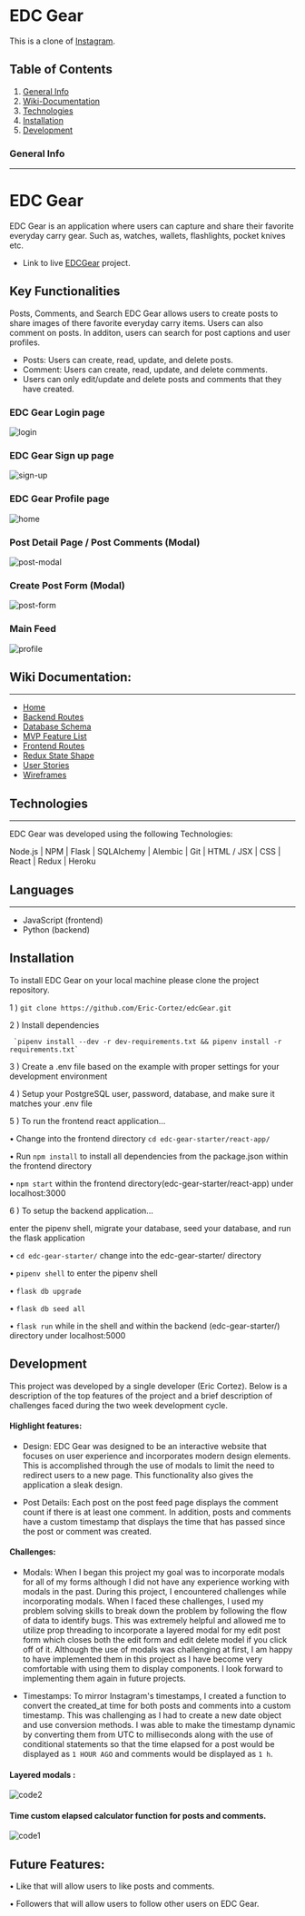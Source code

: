 
# EDC Gear 

This is a clone of [Instagram](https://www.instagram.com/). 

## Table of Contents 

1. [General Info](#general-info)
2. [Wiki-Documentation](#wiki-documentation)
3. [Technologies](#technologies)
4. [Installation](#installation)
5. [Development](#development)



### General Info 
***
# EDC Gear
EDC Gear is an application where users can capture and share their favorite everyday carry gear.
Such as, watches, wallets, flashlights, pocket knives etc. 
* Link to live  [EDCGear](https://edc-gear.herokuapp.com/) project. 

## Key Functionalities 

Posts, Comments, and Search 
EDC Gear allows users to create posts to share images of there favorite everyday carry items. Users can also 
comment on posts. In additon, users can search for post captions and user profiles. 

  * Posts: Users can create, read, update, and delete posts.
  * Comment: Users can create, read, update, and delete comments.
   * Users can only edit/update and delete posts and comments that they have created. 
   
### EDC Gear Login page 
![login](https://user-images.githubusercontent.com/80999718/155440810-5e345679-ba7a-4767-a893-611e9848c6d5.png)

### EDC Gear Sign up page
![sign-up](https://user-images.githubusercontent.com/80999718/155440847-988ba0e5-2bdd-4c01-ad34-e375981472da.png)

### EDC Gear Profile page
![home](https://user-images.githubusercontent.com/80999718/155441041-efa61d88-89b9-4308-a880-5911487ebb68.png)

### Post Detail Page / Post Comments (Modal)
![post-modal](https://user-images.githubusercontent.com/80999718/155440966-b0b60ae6-9ffa-4e96-80be-2fe239d9a555.png)

### Create Post Form (Modal)
![post-form](https://user-images.githubusercontent.com/80999718/155441200-03936408-1ddb-4a05-bd71-1a06da8e5107.png)

### Main Feed
![profile](https://user-images.githubusercontent.com/80999718/155471285-a99f2d09-018a-413d-b1ce-34be9373b0f7.png)



## Wiki Documentation: 
***
* [Home](https://github.com/Eric-Cortez/edcGear/wiki)
* [Backend Routes](https://github.com/Eric-Cortez/edcGear/wiki/Backend-Routes)
* [Database Schema](https://github.com/Eric-Cortez/edcGear/wiki/Database-Schema)
* [MVP Feature List](https://github.com/Eric-Cortez/edcGear/wiki/Feature-List)
* [Frontend Routes](https://github.com/Eric-Cortez/edcGear/wiki/Frontend-Routes)
* [Redux State Shape](https://github.com/Eric-Cortez/edcGear/wiki/Redux-State-Shape)
* [User Stories](https://github.com/Eric-Cortez/edcGear/wiki/User-Stories)
* [Wireframes](https://github.com/Eric-Cortez/edcGear/wiki/Wireframes)

## Technologies 
***
EDC Gear was developed using the following Technologies: 

 Node.js | NPM | Flask | SQLAlchemy | Alembic | Git | HTML / JSX | CSS | React | Redux | Heroku

## Languages 
***
* JavaScript (frontend)
* Python (backend)


## Installation 

To install EDC Gear on your local machine please clone the project repository. 

1 )  `git clone https://github.com/Eric-Cortez/edcGear.git`

2 )  Install dependencies

     `pipenv install --dev -r dev-requirements.txt && pipenv install -r requirements.txt`

3 )  Create a .env file based on the example with proper settings for your development environment

4 )  Setup your PostgreSQL user, password, database, and make sure it matches your .env file

5 ) To run the frontend react application...

  •  Change into the frontend directory `cd edc-gear-starter/react-app/`

  •  Run `npm install` to install all dependencies from the package.json within the frontend directory 
  
  •  `npm start` within the frontend directory(edc-gear-starter/react-app) under localhost:3000
  
6 ) To setup the backend application...
   
   enter the pipenv shell, migrate your database, seed your database, and run the flask application 
     
  •  `cd edc-gear-starter/` change into the edc-gear-starter/ directory 

  •  `pipenv shell` to enter the pipenv shell 

  •  `flask db upgrade`

  •  `flask db seed all`

  •  `flask run` while in the shell and within the backend (edc-gear-starter/) directory under localhost:5000
  

## Development 
This project was developed by a single developer (Eric Cortez). Below is a description of the top features of the project and a brief description of challenges faced during the two week development cycle. 

#### Highlight features: 

* Design: EDC Gear was designed to be an interactive website that focuses on user experience and incorporates modern design elements. This is accomplished through the use of modals to limit the need to redirect users to a new page. This functionality also gives the application a sleak design. 


* Post Details: Each post on the post feed page displays the comment count if there is at least one comment. In addition, posts and comments have a custom timestamp that displays the time that has passed since the post or comment was created. 


#### Challenges:   

*  Modals: When I began this project my goal was to incorporate modals for all of my forms although I did not have any experience working with modals in the past. During this project, I encountered challenges while incorporating modals. When I faced these challenges, I used my problem solving skills to break down the problem by following the flow of data to identify bugs. This was extremely helpful and allowed me to utilize prop threading to incorporate a layered modal for my edit post form which closes both the edit form and edit delete model if you click off of it. Although the use of modals was challenging at first, I am happy to have implemented them in this project as I have become very comfortable with using them to display components. I look forward to implementing them again in future projects. 

*  Timestamps: To mirror Instagram's timestamps, I created a function to convert the created_at  time for both posts and comments into a custom timestamp. This was challenging as I  had to create a new date object and use conversion methods. I was able to make the timestamp dynamic by converting them from UTC  to milliseconds along with the use of conditional statements so that the time elapsed for a post would be displayed as `1 HOUR AGO` and comments would be displayed as `1 h`.


#### Layered modals : 
![code2](https://user-images.githubusercontent.com/80999718/155443072-990382e1-096b-4867-931f-2a29b1275bee.png)

#### Time custom elapsed calculator function for posts and comments. 
![code1](https://user-images.githubusercontent.com/80999718/155443033-bf620c04-5d7f-4d9b-8fe1-5032043dd5c3.png)


## Future Features:

• Like that will allow users to like posts and comments. 

• Followers that will allow users to follow other users on EDC Gear. 

